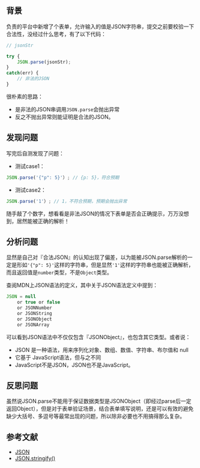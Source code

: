 ## 背景
负责的平台中新增了个表单，允许输入的值是JSON字符串，提交之前要校验一下合法性，没经过什么思考，有了以下代码：
```js
// jsonStr

try {
    JSON.parse(jsonStr);
}
catch(err) {
    // 非法的JSON
}
```
很朴素的思路：
- 是非法的JSON串调用`JSON.parse`会抛出异常
- 反之不抛出异常则能证明是合法的JSON。

## 发现问题
写完后自测发现了问题：
- 测试case1：
```js
JSON.parse('{"p": 5}'）; // {p: 5}，符合预期
```
- 测试case2：
```js
JSON.parse('1'）; // 1，不符合预期，预期会抛出异常
```
随手敲了个数字，想看看是非法JSON的情况下表单是否会正确提示，万万没想到，居然能被正确的解析！

## 分析问题
显然是自己对『合法JSON』的认知出现了偏差，以为能被JSON.parse解析的一定是形如`'{"p": 5}'`这样的字符串，但是显然`'1'`这样的字符串也能被正确解析，而且返回值是`number`类型，不是`Object`类型。

查阅MDN上JSON语法的定义，其中关于JSON语法定义中提到：
```js
JSON = null
    or true or false
    or JSONNumber
    or JSONString
    or JSONObject
    or JSONArray
```
可以看到JSON语法中不仅仅包含『JSONObject』，也包含其它类型。或者说：

- JSON 是一种语法，用来序列化对象、数组、数值、字符串、布尔值和 null
- 它基于 JavaScript语法，但与之不同
- JavaScript不是JSON，JSON也不是JavaScript。

##  反思问题
虽然说JSON.parse不能用于保证数据类型是JSONObject（即经过parse后一定返回Object），但是对于表单验证场景，结合表单填写说明，还是可以有效的避免缺少大括号、多逗号等最常出现的问题，所以除非必要也不用搞得那么复杂。
## 参考文献

- [JSON](https://developer.mozilla.org/zh-CN/docs/Web/JavaScript/Reference/Global_Objects/JSON)
- [JSON.stringify()](https://developer.mozilla.org/zh-CN/docs/Web/JavaScript/Reference/Global_Objects/JSON/stringify)